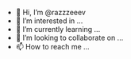 - 👋 Hi, I’m @razzzeeev
- 👀 I’m interested in ...
- 🌱 I’m currently learning ...
- 💞️ I’m looking to collaborate on ...
- 📫 How to reach me ...

<!---
razzzeeev/razzzeeev is a ✨ special ✨ repository because its `README.md` (this file) appears on your GitHub profile.
You can click the Preview link to take a look at your changes.
--->
